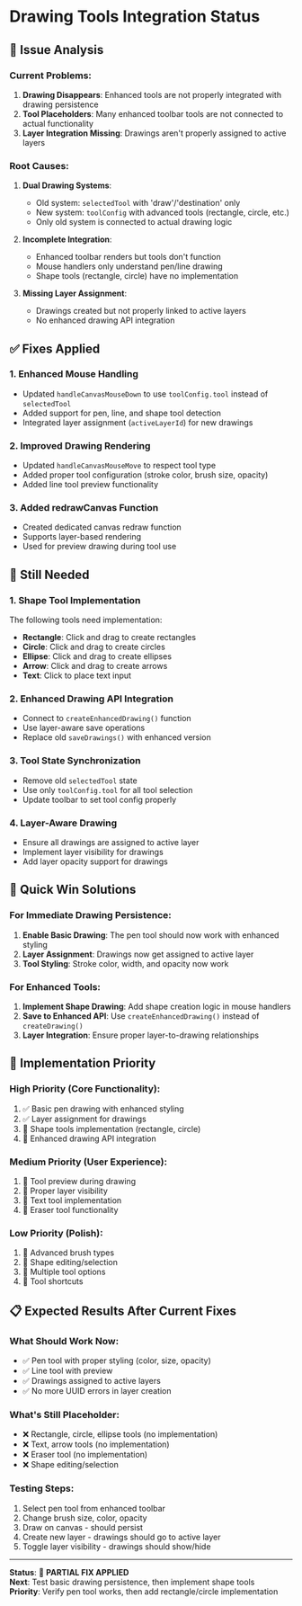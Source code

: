 # Drawing Tools Integration Status

## 🔧 Issue Analysis

### Current Problems:
1. **Drawing Disappears**: Enhanced tools are not properly integrated with drawing persistence
2. **Tool Placeholders**: Many enhanced toolbar tools are not connected to actual functionality
3. **Layer Integration Missing**: Drawings aren't properly assigned to active layers

### Root Causes:
1. **Dual Drawing Systems**: 
   - Old system: `selectedTool` with 'draw'/'destination' only
   - New system: `toolConfig` with advanced tools (rectangle, circle, etc.)
   - Only old system is connected to actual drawing logic

2. **Incomplete Integration**:
   - Enhanced toolbar renders but tools don't function
   - Mouse handlers only understand pen/line drawing
   - Shape tools (rectangle, circle) have no implementation

3. **Missing Layer Assignment**:
   - Drawings created but not properly linked to active layers
   - No enhanced drawing API integration

## ✅ Fixes Applied

### 1. Enhanced Mouse Handling
- Updated `handleCanvasMouseDown` to use `toolConfig.tool` instead of `selectedTool`
- Added support for pen, line, and shape tool detection
- Integrated layer assignment (`activeLayerId`) for new drawings

### 2. Improved Drawing Rendering
- Updated `handleCanvasMouseMove` to respect tool type
- Added proper tool configuration (stroke color, brush size, opacity)
- Added line tool preview functionality

### 3. Added redrawCanvas Function
- Created dedicated canvas redraw function
- Supports layer-based rendering
- Used for preview drawing during tool use

## 🚧 Still Needed

### 1. Shape Tool Implementation
The following tools need implementation:
- **Rectangle**: Click and drag to create rectangles
- **Circle**: Click and drag to create circles  
- **Ellipse**: Click and drag to create ellipses
- **Arrow**: Click and drag to create arrows
- **Text**: Click to place text input

### 2. Enhanced Drawing API Integration
- Connect to `createEnhancedDrawing()` function
- Use layer-aware save operations
- Replace old `saveDrawings()` with enhanced version

### 3. Tool State Synchronization
- Remove old `selectedTool` state
- Use only `toolConfig.tool` for all tool selection
- Update toolbar to set tool config properly

### 4. Layer-Aware Drawing
- Ensure all drawings are assigned to active layer
- Implement layer visibility for drawings
- Add layer opacity support for drawings

## 🎯 Quick Win Solutions

### For Immediate Drawing Persistence:
1. **Enable Basic Drawing**: The pen tool should now work with enhanced styling
2. **Layer Assignment**: Drawings now get assigned to active layer
3. **Tool Styling**: Stroke color, width, and opacity now work

### For Enhanced Tools:
1. **Implement Shape Drawing**: Add shape creation logic in mouse handlers
2. **Save to Enhanced API**: Use `createEnhancedDrawing()` instead of `createDrawing()`
3. **Layer Integration**: Ensure proper layer-to-drawing relationships

## 🔨 Implementation Priority

### High Priority (Core Functionality):
1. ✅ Basic pen drawing with enhanced styling
2. ✅ Layer assignment for drawings
3. 🔲 Shape tools implementation (rectangle, circle)
4. 🔲 Enhanced drawing API integration

### Medium Priority (User Experience):
1. 🔲 Tool preview during drawing
2. 🔲 Proper layer visibility
3. 🔲 Text tool implementation
4. 🔲 Eraser tool functionality

### Low Priority (Polish):
1. 🔲 Advanced brush types
2. 🔲 Shape editing/selection
3. 🔲 Multiple tool options
4. 🔲 Tool shortcuts

## 📋 Expected Results After Current Fixes

### What Should Work Now:
- ✅ Pen tool with proper styling (color, size, opacity)
- ✅ Line tool with preview
- ✅ Drawings assigned to active layers
- ✅ No more UUID errors in layer creation

### What's Still Placeholder:
- ❌ Rectangle, circle, ellipse tools (no implementation)
- ❌ Text, arrow tools (no implementation)  
- ❌ Eraser tool (no implementation)
- ❌ Shape editing/selection

### Testing Steps:
1. Select pen tool from enhanced toolbar
2. Change brush size, color, opacity
3. Draw on canvas - should persist
4. Create new layer - drawings should go to active layer
5. Toggle layer visibility - drawings should show/hide

---

**Status**: 🔧 **PARTIAL FIX APPLIED**  
**Next**: Test basic drawing persistence, then implement shape tools  
**Priority**: Verify pen tool works, then add rectangle/circle implementation
